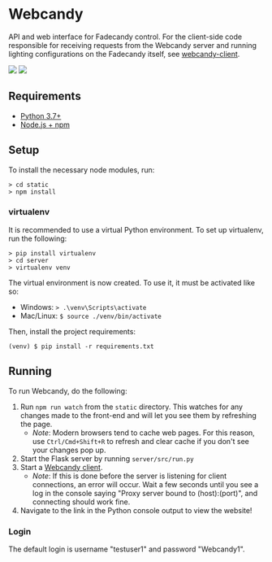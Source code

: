 # Webcandy
API and web interface for Fadecandy control. For the client-side code responsible for receiving requests from the Webcandy server and running lighting configurations on the Fadecandy itself, see [webcandy-client](https://github.com/gcpreston/webcandy-client).

![](https://s3.gifyu.com/images/webcandy_demo1.gif)
![](https://s3.gifyu.com/images/webcandy_demo2.gif)

## Requirements
- [Python 3.7+](https://www.python.org/downloads/)
- [Node.js + npm](https://nodejs.org/en/download/)

## Setup
To install the necessary node modules, run:
```
> cd static
> npm install
```

### virtualenv
It is recommended to use a virtual Python environment. To set up virtualenv, run the following:
```
> pip install virtualenv
> cd server
> virtualenv venv
```
The virtual environment is now created. To use it, it must be activated like so:
- Windows: `> .\venv\Scripts\activate`
- Mac/Linux: `$ source ./venv/bin/activate`

Then, install the project requirements:
```
(venv) $ pip install -r requirements.txt
```

## Running
To run Webcandy, do the following:
1. Run `npm run watch` from the `static` directory. This watches for any changes made to the front-end and will let you see them by refreshing the page.
    * *Note*: Modern browsers tend to cache web pages. For this reason, use `Ctrl/Cmd+Shift+R` to refresh and clear cache if you don't see your changes pop up.
2. Start the Flask server by running `server/src/run.py`
3. Start a [Webcandy client](https://github.com/gcpreston/webcandy-client).
    *  *Note*: If this is done before the server is listening for client connections, an error will occur. Wait a few seconds until you see a log in the console saying "Proxy server bound to (host):(port)", and connecting should work fine.
4. Navigate to the link in the Python console output to view the website!

###  Login
The default login is username "testuser1" and password "Webcandy1".
